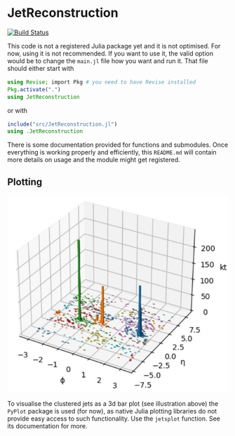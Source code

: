 # JetReconstruction

[![Build Status](https://github.com/gojakuch/JetReconstruction.jl/actions/workflows/CI.yml/badge.svg?branch=main)](https://github.com/gojakuch/JetReconstruction.jl/actions/workflows/CI.yml?query=branch%3Amain)

This code is not a registered Julia package yet and it is not optimised. For now, using it is not recommended. If you want to use it, the valid option would be to change the `main.jl` file how you want and run it. That file should either start with
```julia
using Revise; import Pkg # you need to have Revise installed
Pkg.activate(".")
using JetReconstruction
```
or with
```julia
include("src/JetReconstruction.jl")
using .JetReconstruction
```
There is some documentation provided for functions and submodules. Once everything is working properly and efficiently, this `README.md` will contain more details on usage and the module might get registered.

## Plotting
![illustration](img/illustration.jpeg)

To visualise the clustered jets as a 3d bar plot (see illustration above) the `PyPlot` package is used (for now), as native Julia plotting libraries do not provide easy access to such functionality. Use the `jetsplot` function. See its documentation for more.
